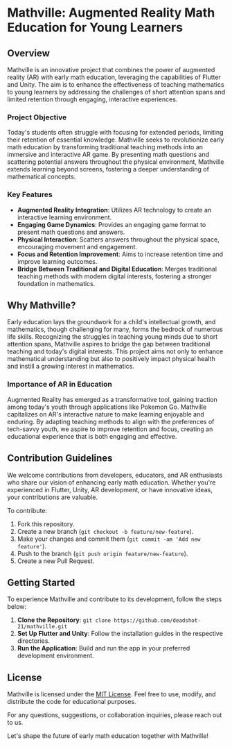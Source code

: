 # Mathville: Augmented Reality Math Education for Young Learners

## Overview
Mathville is an innovative project that combines the power of augmented reality (AR) with early math education, leveraging the capabilities of Flutter and Unity. The aim is to enhance the effectiveness of teaching mathematics to young learners by addressing the challenges of short attention spans and limited retention through engaging, interactive experiences.

### Project Objective
Today's students often struggle with focusing for extended periods, limiting their retention of essential knowledge. Mathville seeks to revolutionize early math education by transforming traditional teaching methods into an immersive and interactive AR game. By presenting math questions and scattering potential answers throughout the physical environment, Mathville extends learning beyond screens, fostering a deeper understanding of mathematical concepts.

### Key Features
- **Augmented Reality Integration**: Utilizes AR technology to create an interactive learning environment.
- **Engaging Game Dynamics**: Provides an engaging game format to present math questions and answers.
- **Physical Interaction**: Scatters answers throughout the physical space, encouraging movement and engagement.
- **Focus and Retention Improvement**: Aims to increase retention time and improve learning outcomes.
- **Bridge Between Traditional and Digital Education**: Merges traditional teaching methods with modern digital interests, fostering a stronger foundation in mathematics.

## Why Mathville?
Early education lays the groundwork for a child's intellectual growth, and mathematics, though challenging for many, forms the bedrock of numerous life skills. Recognizing the struggles in teaching young minds due to short attention spans, Mathville aspires to bridge the gap between traditional teaching and today's digital interests. This project aims not only to enhance mathematical understanding but also to positively impact physical health and instill a growing interest in mathematics.

### Importance of AR in Education
Augmented Reality has emerged as a transformative tool, gaining traction among today's youth through applications like Pokemon Go. Mathville capitalizes on AR's interactive nature to make learning enjoyable and enduring. By adapting teaching methods to align with the preferences of tech-savvy youth, we aspire to improve retention and focus, creating an educational experience that is both engaging and effective.

## Contribution Guidelines
We welcome contributions from developers, educators, and AR enthusiasts who share our vision of enhancing early math education. Whether you're experienced in Flutter, Unity, AR development, or have innovative ideas, your contributions are valuable.

To contribute:
1. Fork this repository.
2. Create a new branch (`git checkout -b feature/new-feature`).
3. Make your changes and commit them (`git commit -am 'Add new feature'`).
4. Push to the branch (`git push origin feature/new-feature`).
5. Create a new Pull Request.

## Getting Started
To experience Mathville and contribute to its development, follow the steps below:

1. **Clone the Repository**: `git clone https://github.com/deadshot-21/mathville.git`
2. **Set Up Flutter and Unity**: Follow the installation guides in the respective directories.
3. **Run the Application**: Build and run the app in your preferred development environment.

## License
Mathville is licensed under the [MIT License](LICENSE). Feel free to use, modify, and distribute the code for educational purposes.

For any questions, suggestions, or collaboration inquiries, please reach out to us.

Let's shape the future of early math education together with Mathville!
